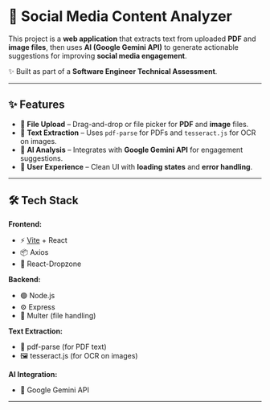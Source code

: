 # 🚀 Social Media Content Analyzer  

This project is a **web application** that extracts text from uploaded **PDF** and **image files**, then uses **AI (Google Gemini API)** to generate actionable suggestions for improving **social media engagement**.  

✨ Built as part of a **Software Engineer Technical Assessment**.  

---

## ✨ Features  

- 📂 **File Upload** – Drag-and-drop or file picker for **PDF** and **image** files.  
- 🔎 **Text Extraction** – Uses `pdf-parse` for PDFs and `tesseract.js` for OCR on images.  
- 🤖 **AI Analysis** – Integrates with **Google Gemini API** for engagement suggestions.  
- 🎨 **User Experience** – Clean UI with **loading states** and **error handling**.  

---

## 🛠 Tech Stack  

**Frontend:**  
- ⚡ [Vite](https://vitejs.dev/) + React  
- 📦 Axios  
- 📂 React-Dropzone  

**Backend:**  
- 🟢 Node.js  
- ⚙️ Express  
- 📂 Multer (file handling)  

**Text Extraction:**  
- 📑 pdf-parse (for PDF text)  
- 🖼️ tesseract.js (for OCR on images)  

**AI Integration:**  
- 🔮 Google Gemini API  

---